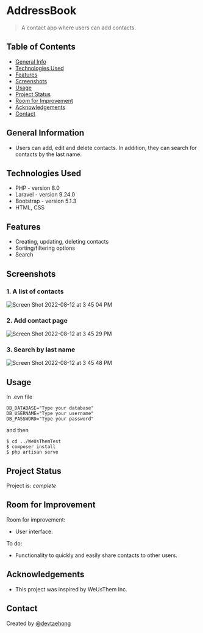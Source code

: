 # AddressBook
> A contact app where users can add contacts.

## Table of Contents
* [General Info](#general-information)
* [Technologies Used](#technologies-used)
* [Features](#features)
* [Screenshots](#screenshots)
* [Usage](#usage)
* [Project Status](#project-status)
* [Room for Improvement](#room-for-improvement)
* [Acknowledgements](#acknowledgements)
* [Contact](#contact)
<!-- * [License](#license) -->


## General Information
- Users can add, edit and delete contacts. In addition, they can search for contacts by the last name.

## Technologies Used
- PHP - version 8.0
- Laravel - version 9.24.0
- Bootstrap - version 5.1.3
- HTML, CSS

## Features
- Creating, updating, deleting contacts
- Sorting/filtering options 
- Search



## Screenshots
### 1. A list of contacts
![Screen Shot 2022-08-12 at 3 45 04 PM](https://user-images.githubusercontent.com/71358207/184423968-07a12e47-4cbb-4fd2-8c8f-230f947df251.png)
### 2. Add contact page
![Screen Shot 2022-08-12 at 3 45 29 PM](https://user-images.githubusercontent.com/71358207/184424019-a984fd4b-a759-4193-b13e-dbe45dcb11c3.png)
### 3. Search by last name
![Screen Shot 2022-08-12 at 3 45 48 PM](https://user-images.githubusercontent.com/71358207/184424072-74518f67-447c-4976-820a-52f91064031a.png)

## Usage
In .evn file
```
DB_DATABASE="Type your database"
DB_USERNAME="Type your username"
DB_PASSWORD="Type your password"
```
and then
```
$ cd ../WeUsThemTest
$ composer install
$ php artisan serve
```


## Project Status
Project is: _complete_ 


## Room for Improvement

Room for improvement:
- User interface.

To do:
- Functionality to quickly and easily share contacts to other users.

## Acknowledgements
- This project was inspired by WeUsThem Inc.

## Contact
Created by [@devtaehong](https://www.github.com/DevTaehong/)


<!-- Optional -->
<!-- ## License -->
<!-- This project is open source and available under the [... License](). -->

<!-- You don't have to include all sections - just the one's relevant to your project -->
